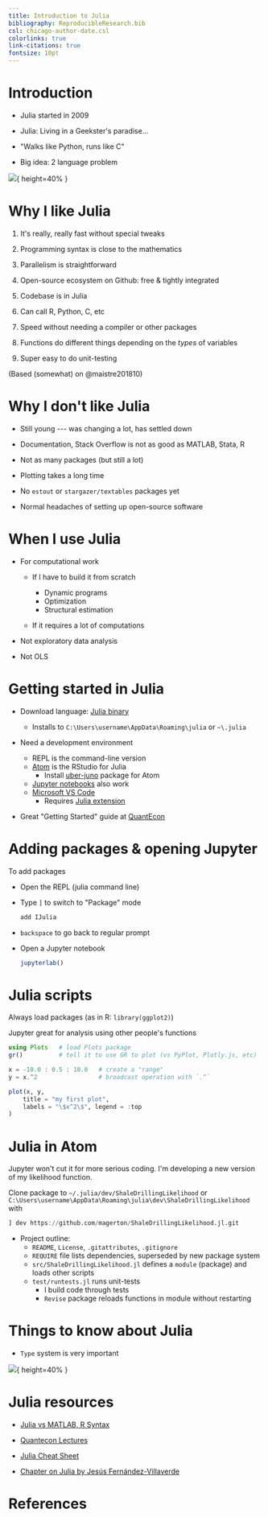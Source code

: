 ```yaml
---
title: Introduction to Julia
bibliography: ReproducibleResearch.bib
csl: chicago-author-date.csl
colorlinks: true
link-citations: true
fontsize: 10pt
---
```



# Introduction

- Julia started in 2009

- Julia: Living in a Geekster's paradise...

- "Walks like Python, runs like C"

- Big idea: 2 language problem

![](https://raw.githubusercontent.com/ScPo-CompEcon/CoursePack/gh-pages/Markdown/intro/stack.png){ height=40% }

# Why I like Julia

1. It's really, really fast without special tweaks

2. Programming syntax is close to the mathematics

3. Parallelism is straightforward

4. Open-source ecosystem on Github: free & tightly integrated

5. Codebase is in Julia

6. Can call R, Python, C, etc

7. Speed without needing a compiler or other packages

8. Functions do different things depending on the *types* of variables

9. Super easy to do unit-testing

(Based (somewhat) on @maistre201810)

# Why I don't like Julia

- Still young --- was changing a lot, has settled down

- Documentation, Stack Overflow is not as good as MATLAB, Stata, R

- Not as many packages (but still a lot)

- Plotting takes a long time

- No `estout` or `stargazer/textables` packages yet

- Normal headaches of setting up open-source software

# When I use Julia

- For computational work

    + If I have to build it from scratch
        * Dynamic programs
        * Optimization
        * Structural estimation
    
    + If it requires a lot of computations

- Not exploratory data analysis

- Not OLS

# Getting started in Julia

- Download language: [Julia binary](https://julialang.org/downloads/)
    
    + Installs to `C:\Users\username\AppData\Roaming\julia` or `~\.julia`

- Need a development environment
    + REPL is the command-line version
    + [Atom](https://atom.io/) is the RStudio for Julia
        * Install [uber-juno](https://github.com/JunoLab/uber-juno/blob/master/setup.md) package for Atom
    + [Jupyter notebooks](https://jupyter.org/) also work
    + [Microsoft VS Code](https://code.visualstudio.com/)
        * Requires [Julia extension](https://www.julia-vscode.org/)

- Great "Getting Started" guide at [QuantEcon](https://lectures.quantecon.org/jl/)

# Adding packages & opening Jupyter

To add packages
    
- Open the REPL (julia command line)
- Type `]` to switch to "Package" mode

    ```julia
    add IJulia
    ```
- `backspace` to go back to regular prompt
- Open a Jupyter notebook

    ```julia
    jupyterlab()
    ```

# Julia scripts

Always load packages (as in R: `library(ggplot2)`)

Jupyter great for analysis using other people's functions

```julia
using Plots   # load Plots package
gr()          # tell it to use GR to plot (vs PyPlot, Plotly.js, etc)

x = -10.0 : 0.5 : 10.0   # create a "range"
y = x.^2                 # broadcast operation with `.^`

plot(x, y, 
    title = "my first plot", 
    labels = "\$x^2\$", legend = :top
)
```

# Julia in Atom

Jupyter won't cut it for more serious coding. I'm developing a new version of my likelihood function.

Clone package to `~/.julia/dev/ShaleDrillingLikelihood` or `C:\Users\username\AppData\Roaming\julia\dev\ShaleDrillingLikelihood` with

```julia
] dev https://github.com/magerton/ShaleDrillingLikelihood.jl.git
```

- Project outline:
    + `README`, `License`, `.gitattributes`, `.gitignore`
    + `REQUIRE` file lists dependencies, superseded by new package system
    + `src/ShaleDrillingLikelihood.jl` defines a `module` (package) and loads other scripts
    + `test/runtests.jl` runs unit-tests
        * I build code through tests
        * `Revise` package reloads functions in module without restarting

# Things to know about Julia

- `Type` system is very important

![](https://upload.wikimedia.org/wikipedia/commons/thumb/4/40/Type-hierarchy-for-julia-numbers.png/1200px-Type-hierarchy-for-julia-numbers.png){ height=40% }


# Julia resources

- [Julia vs MATLAB, R Syntax](https://docs.julialang.org/en/v1/manual/noteworthy-differences/index.html#Noteworthy-differences-from-R-1)

- [Quantecon Lectures](https://lectures.quantecon.org/jl/)

- [Julia Cheat Sheet](https://juliadocs.github.io/Julia-Cheat-Sheet/)

- [Chapter on Julia by Jesús Fernández-Villaverde](https://www.sas.upenn.edu/~jesusfv/Chapter_HPC_8_Julia.pdf)

# References

